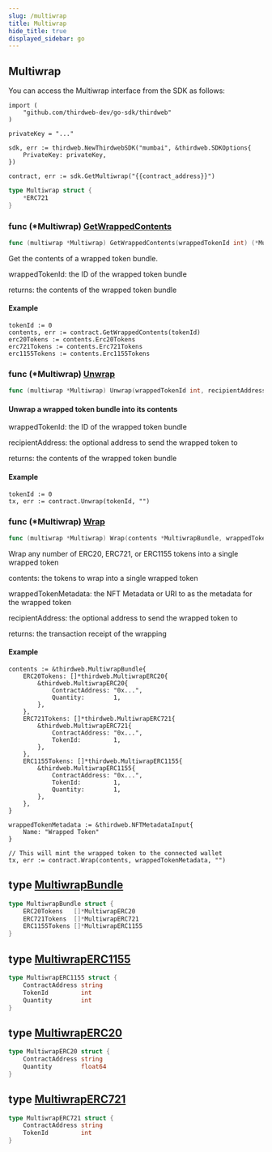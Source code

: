 ```yaml
---
slug: /multiwrap
title: Multiwrap
hide_title: true
displayed_sidebar: go
---
```


## Multiwrap

You can access the Multiwrap interface from the SDK as follows:

```
import (
	"github.com/thirdweb-dev/go-sdk/thirdweb"
)

privateKey = "..."

sdk, err := thirdweb.NewThirdwebSDK("mumbai", &thirdweb.SDKOptions{
	PrivateKey: privateKey,
})

contract, err := sdk.GetMultiwrap("{{contract_address}}")
```

```go
type Multiwrap struct {
    *ERC721
}
```

### func \(\*Multiwrap\) [GetWrappedContents](https://github.com/thirdweb-dev/go-sdk/blob/main/thirdweb/multiwrap.go#L69)

```go
func (multiwrap *Multiwrap) GetWrappedContents(wrappedTokenId int) (*MultiwrapBundle, error)
```

Get the contents of a wrapped token bundle\.

wrappedTokenId: the ID of the wrapped token bundle

returns: the contents of the wrapped token bundle

#### Example

```
tokenId := 0
contents, err := contract.GetWrappedContents(tokenId)
erc20Tokens := contents.Erc20Tokens
erc721Tokens := contents.Erc721Tokens
erc1155Tokens := contents.Erc1155Tokens
```

### func \(\*Multiwrap\) [Unwrap](https://github.com/thirdweb-dev/go-sdk/blob/main/thirdweb/multiwrap.go#L205)

```go
func (multiwrap *Multiwrap) Unwrap(wrappedTokenId int, recipientAddress string) (*types.Transaction, error)
```

#### Unwrap a wrapped token bundle into its contents

wrappedTokenId: the ID of the wrapped token bundle

recipientAddress: the optional address to send the wrapped token to

returns: the contents of the wrapped token bundle

#### Example

```
tokenId := 0
tx, err := contract.Unwrap(tokenId, "")
```

### func \(\*Multiwrap\) [Wrap](https://github.com/thirdweb-dev/go-sdk/blob/main/thirdweb/multiwrap.go#L156)

```go
func (multiwrap *Multiwrap) Wrap(contents *MultiwrapBundle, wrappedTokenMetadata interface{}, recipientAddress string) (*types.Transaction, error)
```

Wrap any number of ERC20, ERC721, or ERC1155 tokens into a single wrapped token

contents: the tokens to wrap into a single wrapped token

wrappedTokenMetadata: the NFT Metadata or URI to as the metadata for the wrapped token

recipientAddress: the optional address to send the wrapped token to

returns: the transaction receipt of the wrapping

#### Example

```
contents := &thirdweb.MultiwrapBundle{
	ERC20Tokens: []*thirdweb.MultiwrapERC20{
		&thirdweb.MultiwrapERC20{
			ContractAddress: "0x...",
			Quantity:        1,
		},
	},
	ERC721Tokens: []*thirdweb.MultiwrapERC721{
		&thirdweb.MultiwrapERC721{
			ContractAddress: "0x...",
			TokenId:         1,
		},
	},
	ERC1155Tokens: []*thirdweb.MultiwrapERC1155{
		&thirdweb.MultiwrapERC1155{
			ContractAddress: "0x...",
			TokenId:         1,
			Quantity:        1,
		},
	},
}

wrappedTokenMetadata := &thirdweb.NFTMetadataInput{
	Name: "Wrapped Token"
}

// This will mint the wrapped token to the connected wallet
tx, err := contract.Wrap(contents, wrappedTokenMetadata, "")
```

## type [MultiwrapBundle](https://github.com/thirdweb-dev/go-sdk/blob/main/thirdweb/types.go#L216-L220)

```go
type MultiwrapBundle struct {
    ERC20Tokens   []*MultiwrapERC20
    ERC721Tokens  []*MultiwrapERC721
    ERC1155Tokens []*MultiwrapERC1155
}
```

## type [MultiwrapERC1155](https://github.com/thirdweb-dev/go-sdk/blob/main/thirdweb/types.go#L210-L214)

```go
type MultiwrapERC1155 struct {
    ContractAddress string
    TokenId         int
    Quantity        int
}
```

## type [MultiwrapERC20](https://github.com/thirdweb-dev/go-sdk/blob/main/thirdweb/types.go#L200-L203)

```go
type MultiwrapERC20 struct {
    ContractAddress string
    Quantity        float64
}
```

## type [MultiwrapERC721](https://github.com/thirdweb-dev/go-sdk/blob/main/thirdweb/types.go#L205-L208)

```go
type MultiwrapERC721 struct {
    ContractAddress string
    TokenId         int
}
```
